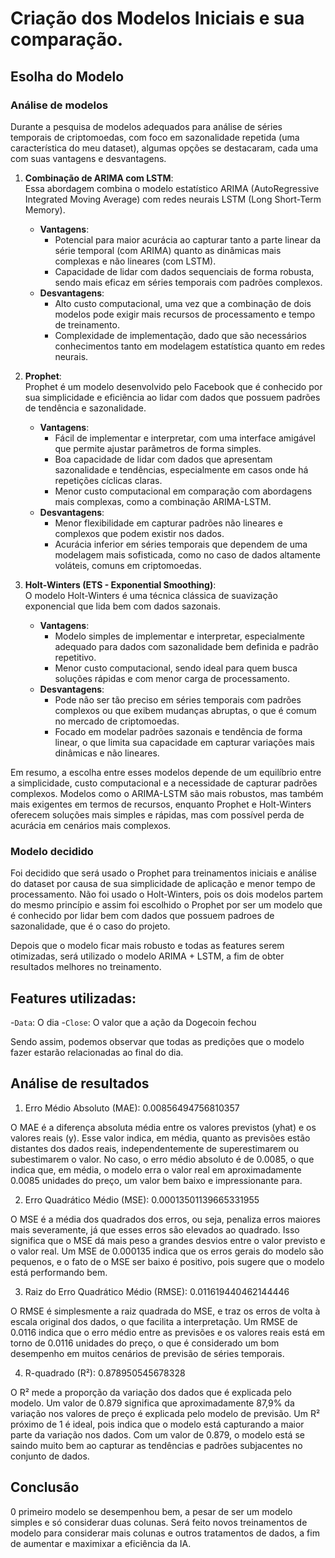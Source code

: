 # Criação dos Modelos Iniciais e sua comparação.

## Esolha do Modelo

### Análise de modelos
Durante a pesquisa de modelos adequados para análise de séries temporais de criptomoedas, com foco em sazonalidade repetida (uma característica do meu dataset), algumas opções se destacaram, cada uma com suas vantagens e desvantagens.

1. **Combinação de ARIMA com LSTM**:  
   Essa abordagem combina o modelo estatístico ARIMA (AutoRegressive Integrated Moving Average) com redes neurais LSTM (Long Short-Term Memory).
   - **Vantagens**:  
     - Potencial para maior acurácia ao capturar tanto a parte linear da série temporal (com ARIMA) quanto as dinâmicas mais complexas e não lineares (com LSTM).  
     - Capacidade de lidar com dados sequenciais de forma robusta, sendo mais eficaz em séries temporais com padrões complexos.
   - **Desvantagens**:  
     - Alto custo computacional, uma vez que a combinação de dois modelos pode exigir mais recursos de processamento e tempo de treinamento.  
     - Complexidade de implementação, dado que são necessários conhecimentos tanto em modelagem estatística quanto em redes neurais.

2. **Prophet**:  
   Prophet é um modelo desenvolvido pelo Facebook que é conhecido por sua simplicidade e eficiência ao lidar com dados que possuem padrões de tendência e sazonalidade.
   - **Vantagens**:  
     - Fácil de implementar e interpretar, com uma interface amigável que permite ajustar parâmetros de forma simples.  
     - Boa capacidade de lidar com dados que apresentam sazonalidade e tendências, especialmente em casos onde há repetições cíclicas claras.  
     - Menor custo computacional em comparação com abordagens mais complexas, como a combinação ARIMA-LSTM.
   - **Desvantagens**:  
     - Menor flexibilidade em capturar padrões não lineares e complexos que podem existir nos dados.  
     - Acurácia inferior em séries temporais que dependem de uma modelagem mais sofisticada, como no caso de dados altamente voláteis, comuns em criptomoedas.

3. **Holt-Winters (ETS - Exponential Smoothing)**:  
   O modelo Holt-Winters é uma técnica clássica de suavização exponencial que lida bem com dados sazonais.
   - **Vantagens**:  
     - Modelo simples de implementar e interpretar, especialmente adequado para dados com sazonalidade bem definida e padrão repetitivo.  
     - Menor custo computacional, sendo ideal para quem busca soluções rápidas e com menor carga de processamento.
   - **Desvantagens**:  
     - Pode não ser tão preciso em séries temporais com padrões complexos ou que exibem mudanças abruptas, o que é comum no mercado de criptomoedas.  
     - Focado em modelar padrões sazonais e tendência de forma linear, o que limita sua capacidade em capturar variações mais dinâmicas e não lineares.

Em resumo, a escolha entre esses modelos depende de um equilíbrio entre a simplicidade, custo computacional e a necessidade de capturar padrões complexos. Modelos como o ARIMA-LSTM são mais robustos, mas também mais exigentes em termos de recursos, enquanto Prophet e Holt-Winters oferecem soluções mais simples e rápidas, mas com possível perda de acurácia em cenários mais complexos.

### Modelo decidido

Foi decidido que será usado o Prophet para treinamentos iniciais e análise do dataset por causa de sua simplicidade de aplicação e menor tempo de processamento. Não foi usado o Holt-Winters, pois os dois modelos partem do mesmo princípio e assim foi escolhido o Prophet por ser um modelo que é conhecido por lidar bem com dados que possuem padroes de sazonalidade, que é o caso do projeto.

Depois que o modelo ficar mais robusto e todas as features serem otimizadas, será utilizado o modelo ARIMA + LSTM, a fim de obter resultados melhores no treinamento.

## Features utilizadas:

-`Data`: O dia
-`Close`: O valor que a ação da Dogecoin fechou

Sendo assim, podemos observar que todas as predições que o modelo fazer estarão relacionadas ao final do dia. 

## Análise de resultados

1. Erro Médio Absoluto (MAE): 0.00856494756810357

O MAE é a diferença absoluta média entre os valores previstos (yhat) e os valores reais (y). Esse valor indica, em média, quanto as previsões estão distantes dos dados reais, independentemente de superestimarem ou subestimarem o valor. No caso, o erro médio absoluto é de 0.0085, o que indica que, em média, o modelo erra o valor real em aproximadamente 0.0085 unidades do preço, um valor bem baixo e impressionante para.

2. Erro Quadrático Médio (MSE): 0.00013501139665331955

O MSE é a média dos quadrados dos erros, ou seja, penaliza erros maiores mais severamente, já que esses erros são elevados ao quadrado. Isso significa que o MSE dá mais peso a grandes desvios entre o valor previsto e o valor real. Um MSE de 0.000135 indica que os erros gerais do modelo são pequenos, e o fato de o MSE ser baixo é positivo, pois sugere que o modelo está performando bem.

3. Raiz do Erro Quadrático Médio (RMSE): 0.011619440462144446

O RMSE é simplesmente a raiz quadrada do MSE, e traz os erros de volta à escala original dos dados, o que facilita a interpretação. Um RMSE de 0.0116 indica que o erro médio entre as previsões e os valores reais está em torno de 0.0116 unidades do preço, o que é considerado um bom desempenho em muitos cenários de previsão de séries temporais.

4. R-quadrado (R²): 0.878950545678328

O R² mede a proporção da variação dos dados que é explicada pelo modelo. Um valor de 0.879 significa que aproximadamente 87,9% da variação nos valores de preço é explicada pelo modelo de previsão. Um R² próximo de 1 é ideal, pois indica que o modelo está capturando a maior parte da variação nos dados. Com um valor de 0.879, o modelo está se saindo muito bem ao capturar as tendências e padrões subjacentes no conjunto de dados.

## Conclusão

0 primeiro modelo se desempenhou bem, a pesar de ser um modelo simples e só considerar duas colunas. Será feito novos treinamentos de modelo para considerar mais colunas e outros tratamentos de dados, a fim de aumentar e maximixar a eficiência da IA.